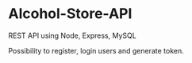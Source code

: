 # Alcohol-Store-API
REST API using Node, Express, MySQL

Possibility to register, login users and generate token.
